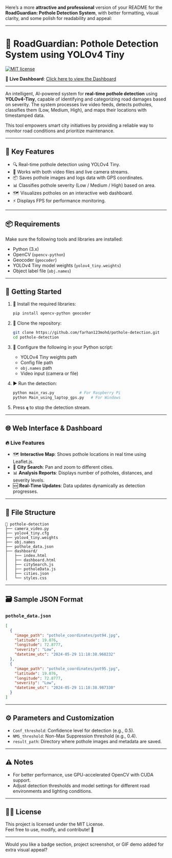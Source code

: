Here’s a more **attractive and professional** version of your README for the **RoadGuardian: Pothole Detection System**, with better formatting, visual clarity, and some polish for readability and appeal:

---

# 🚧 RoadGuardian: Pothole Detection System using YOLOv4 Tiny  
[![MIT license](https://img.shields.io/badge/License-MIT-blue.svg)](https://lbesson.mit-license.org/)

🔗 **Live Dashboard**: [Click here to view the Dashboard](https://akshxyjagtap.github.io/RoadGuardian-Pothole-Detection-System-with-Dashboard/)

---

An intelligent, AI-powered system for **real-time pothole detection** using **YOLOv4-Tiny**, capable of identifying and categorizing road damages based on severity. The system processes live video feeds, detects potholes, classifies them (Low, Medium, High), and maps their locations with timestamped data.

This tool empowers smart city initiatives by providing a reliable way to monitor road conditions and prioritize maintenance.

---

## 🧠 Key Features

- 🔍 Real-time pothole detection using YOLOv4 Tiny.
- 🎥 Works with both video files and live camera streams.
- 📦 Saves pothole images and logs data with GPS coordinates.
- 📊 Classifies pothole severity (Low / Medium / High) based on area.
- 🗺️ Visualizes potholes on an interactive web dashboard.
- ⚡ Displays FPS for performance monitoring.

---

## 📦 Requirements

Make sure the following tools and libraries are installed:

- Python (3.x)
- OpenCV (`opencv-python`)
- Geocoder (`geocoder`)
- YOLOv4 Tiny model weights (`yolov4_tiny.weights`)
- Object label file (`obj.names`)

---

## 🚀 Getting Started

1. 🔧 Install the required libraries:
   ```bash
   pip install opencv-python geocoder
   ```

2. 📁 Clone the repository:
   ```bash
   git clone https://github.com/farhan123mohd/pothole-detection.git
   cd pothole-detection
   ```

3. 🎯 Configure the following in your Python script:
   - YOLOv4 Tiny weights path
   - Config file path
   - `obj.names` path
   - Video input (camera or file)

4. ▶️ Run the detection:
   ```bash
   python main_ras.py           # For Raspberry Pi
   python Main_using_laptop_gps.py   # For Windows
   ```

5. Press **`q`** to stop the detection stream.

---

## 🌐 Web Interface & Dashboard

### 🔥 Live Features

- 🗺️ **Interactive Map**: Shows pothole locations in real time using Leaflet.js.
- 📍 **City Search**: Pan and zoom to different cities.
- 📊 **Analysis Reports**: Displays number of potholes, distances, and severity levels.
- 🆕 **Real-Time Updates**: Data updates dynamically as detection progresses.

---

## 📁 File Structure

```
📂 pothole-detection
├── camera_video.py
├── yolov4_tiny.cfg
├── yolov4_tiny.weights
├── obj.names
├── pothole_data.json
├── dashboard/
│   ├── index.html
│   ├── dashboard.html
│   ├── citySearch.js
│   ├── potholeData.js
│   ├── cities.json
│   └── styles.css
```

---

## 🗃️ Sample JSON Format

### `pothole_data.json`

```json
[
  {
    "image_path": "pothole_coordinates/pot94.jpg",
    "latitude": 19.076,
    "longitude": 72.8777,
    "severity": "Low",
    "datetime_utc": "2024-05-29 11:18:38.968232"
  },
  {
    "image_path": "pothole_coordinates/pot95.jpg",
    "latitude": 19.076,
    "longitude": 72.8777,
    "severity": "Low",
    "datetime_utc": "2024-05-29 11:18:38.987330"
  }
]
```

---

## ⚙️ Parameters and Customization

- `Conf_threshold`: Confidence level for detection (e.g., 0.5).
- `NMS_threshold`: Non-Max Suppression threshold (e.g., 0.4).
- `result_path`: Directory where pothole images and metadata are saved.

---

## ⚠️ Notes

- For better performance, use GPU-accelerated OpenCV with CUDA support.
- Adjust detection thresholds and model settings for different road environments and lighting conditions.

---

## 👨‍💻 License

This project is licensed under the MIT License.  
Feel free to use, modify, and contribute! 💙

---

Would you like a badge section, project screenshot, or GIF demo added for extra visual appeal?
